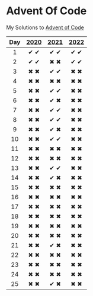 # Advent Of Code
My Solutions to [Advent of Code](https://adventofcode.com/)

| Day | [2020](https://adventofcode.com/2020/day/1)  | [2021](https://adventofcode.com/2021/day/1) |[2022](https://adventofcode.com/2022/day/1) |
|:---:|:---:|:---:|:---:|
| 1   | ✔ ✔ | ✔ ✔ | ✔ ✔ | 
| 2   | ✔ ✔ | ✖ ✖ | ✔ ✔ |
| 3   | ✖ ✖ | ✔ ✔ | ✖ ✖ | 
| 4   | ✖ ✖ | ✖ ✖ | ✖ ✖ | 
| 5   | ✖ ✖ | ✔ ✔ | ✖ ✖ | 
| 6   | ✖ ✖ | ✔ ✖ | ✖ ✖ | 
| 7   | ✖ ✖ | ✔ ✔ | ✖ ✖ | 
| 8   | ✖ ✖ | ✔ ✔ | ✖ ✖ | 
| 9   | ✖ ✖ | ✔ ✖ | ✖ ✖ | 
| 10  | ✖ ✖ | ✔ ✔ | ✖ ✖ | 
| 11  | ✖ ✖ | ✖ ✖ | ✖ ✖ | 
| 12  | ✖ ✖ | ✖ ✖ | ✖ ✖ | 
| 13  | ✖ ✖ | ✔ ✔ | ✖ ✖ | 
| 14  | ✖ ✖ | ✔ ✖ | ✖ ✖ | 
| 15  | ✖ ✖ | ✖ ✖ | ✖ ✖ | 
| 16  | ✖ ✖ | ✖ ✖ | ✖ ✖ | 
| 17  | ✖ ✖ | ✖ ✖ | ✖ ✖ | 
| 18  | ✖ ✖ | ✖ ✖ | ✖ ✖ | 
| 19  | ✖ ✖ | ✖ ✖ | ✖ ✖ | 
| 20  | ✖ ✖ | ✖ ✖ | ✖ ✖ | 
| 21  | ✖ ✖ | ✔ ✖ | ✖ ✖ | 
| 22  | ✖ ✖ | ✖ ✖ | ✖ ✖ | 
| 23  | ✖ ✖ | ✖ ✖ | ✖ ✖ | 
| 24  | ✖ ✖ | ✖ ✖ | ✖ ✖ | 
| 25  | ✖ ✖ | ✔ ✖ | ✖ ✖ | 